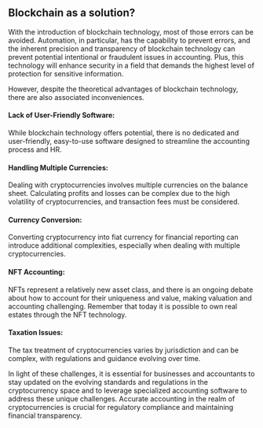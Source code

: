 ## Blockchain as a solution?

With the introduction of blockchain technology,  most of those errors can be avoided. Automation, in particular, has the capability to prevent errors, and the inherent precision and transparency of blockchain technology can prevent potential intentional or fraudulent issues in accounting. Plus, this technology will enhance security in a field that demands the highest level of protection for sensitive information.

However, despite the theoretical advantages of blockchain technology, there are also associated inconveniences.

#### Lack of User-Friendly Software: 
While blockchain technology offers potential, there is no dedicated and user-friendly, easy-to-use software designed to streamline the accounting process and HR.

#### Handling Multiple Currencies: 
Dealing with cryptocurrencies involves multiple currencies on the balance sheet. Calculating profits and losses can be complex due to the high volatility of cryptocurrencies, and transaction fees must be considered.

#### Currency Conversion: 
Converting cryptocurrency into fiat currency for financial reporting can introduce additional complexities, especially when dealing with multiple cryptocurrencies.

#### NFT Accounting: 
NFTs represent a relatively new asset class, and there is an ongoing debate about how to account for their uniqueness and value, making valuation and accounting challenging. Remember that today it is possible to own real estates through the NFT technology.  

#### Taxation Issues: 
The tax treatment of cryptocurrencies varies by jurisdiction and can be complex, with regulations and guidance evolving over time.

In light of these challenges, it is essential for businesses and accountants to stay updated on the evolving standards and regulations in the cryptocurrency space and to leverage specialized accounting software to address these unique challenges. Accurate accounting in the realm of cryptocurrencies is crucial for regulatory compliance and maintaining financial transparency.

